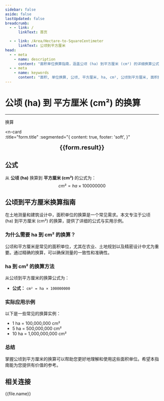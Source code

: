 ```yaml
---
sidebar: false
aside: false
lastUpdated: false
breadcrumb:
  - - link: /
      linkText: 首页

  - - link: /Area/Hectare-to-SquareCentimeter
      linkText: 公顷到平方厘米
head:
  - - meta
    - name: description
      content: "面积单位换算指南，涵盖公顷 (ha) 到平方厘米 (cm²) 的详细换算公式与说明。"
  - - meta
    - name: keywords
      content: "面积, 单位换算, 公顷, 平方厘米, ha, cm², 公顷到平方厘米, 面积换算指南, 公顷平方厘米, 公顷和平方厘米的换算, 一公顷等于多少平方厘米, 公顷转平方厘米, hectares cm², 公顷换算, 平方厘米换算, 面积换算, 单位换算, 公顷到平方厘米, ha cm², 公顷平方厘米转换, 面积单位换算, 公顷平方厘米计算器, 公顷平方厘米对照表, 长度换算, 单位转换, 公顷平方厘米换算器, 平方厘米长度, 公顷长度, 面积计算, 单位换算公式, 公顷平方厘米计算, 面积换算器, 平方厘米单位换算, 公顷单位换算, 面积单位转换表, 公顷平方厘米转换表"
---
```

# 公顷 (ha) 到 平方厘米 (cm²) 的换算
---
<script setup>
import { onMounted, reactive, inject, ref } from 'vue'
import { NButton, NForm, NFormItem, NInput, NInputNumber, NSelect, NCard, useMessage,NGrid ,NGi } from 'naive-ui'
import { defineClientComponent } from 'vitepress'
import { Area } from '../files';
const seoKey = ['公顷平方厘米','公顷和平方厘米的换算','一公顷等于多少平方厘米','公顷转平方厘米','hectares cm²','公顷换算','平方厘米换算','面积换算','单位换算','公顷到平方厘米','ha cm²','公顷平方厘米转换','面积单位换算','公顷平方厘米计算器','公顷平方厘米对照表','长度换算','单位转换','公顷平方厘米换算器','平方厘米长度','公顷长度','面积计算','单位换算公式','公顷平方厘米计算','面积换算器','平方厘米单位换算','公顷单位换算','面积单位转换表','公顷平方厘米转换表']
const convert = inject('convert')

const form = reactive({
  number: null,
  result: '',
  title: '公顷 (ha) 到 平方厘米 (cm²) 的换算'
})

const convertHandler = () => {
  if (form.number !== null && !isNaN(form.number)) {
    const convertedValue = parseFloat(form.number) * 100000000
    form.result = `${form.number}ha = ${convertedValue.toFixed(2)}cm²`
  } else {
    form.result = '请输入有效的数值。'
  }
}
</script>

<n-form size="large" :model="form">
  <n-form-item label="公顷 (ha)">
    <n-input-number v-model:value="form.number" placeholder="输入公顷" style="width: 100%" />
  </n-form-item>
  <n-form-item>
    <n-button type="info" @click="convertHandler" block>换算</n-button>
  </n-form-item>
</n-form>

<n-card  
  :title="form.title"
  :segmented="{
    content: true,
    footer: 'soft',
  }"
>
  <div  style="text-align:center;font-size:20px;">
    <strong>{{form.result}}</strong>
  </div>
    <template #footer>
    <div>
      <span v-for="item of seoKey">{{item}}，</span>
    </div>
  </template>
</n-card>

## 公式

从 **公顷 (ha)** 换算到 **平方厘米 (cm²)** 的公式为：
$$ cm² = ha \times 100000000 $$

## 公顷到平方厘米换算指南

在土地测量和建筑设计中，面积单位的换算是一个常见需求。本文专注于公顷 (ha) 到平方厘米 (cm²) 的换算，提供了详细的公式与实用示例。

### 为什么需要 ha 到 cm² 的换算？

公顷和平方厘米是常见的面积单位，尤其在农业、土地规划以及精密设计中尤为重要。通过精确的换算，可以确保测量的一致性和准确性。

### ha 到 cm² 的换算方法

从公顷到平方厘米的换算公式为：

- **公式：** `cm² = ha × 100000000`

### 实际应用示例

以下是一些常见的换算实例：

- 1 ha = 100,000,000 cm²
- 5 ha = 500,000,000 cm²
- 10 ha = 1,000,000,000 cm²

### 总结

掌握公顷到平方厘米的换算可以帮助您更好地理解和使用这些面积单位。希望本指南能为您提供有价值的参考。

## 相关连接
<n-grid x-gap="12" :cols="2">
  <n-gi v-for="(file, index) in Area" :key="index">
    <n-button
      text
      tag="a"
      :href="file.path"
      type="info"
    >
      {{file.name}}
    </n-button>
  </n-gi>
</n-grid>